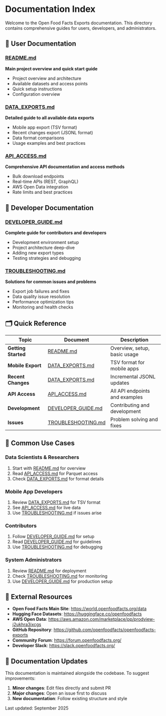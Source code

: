 # Documentation Index

Welcome to the Open Food Facts Exports documentation. This directory contains comprehensive guides for users, developers, and administrators.

## 📖 User Documentation

### [README.md](../README.md)
**Main project overview and quick start guide**
- Project overview and architecture
- Available datasets and access points  
- Quick setup instructions
- Configuration overview

### [DATA_EXPORTS.md](DATA_EXPORTS.md) 
**Detailed guide to all available data exports**
- Mobile app export (TSV format)
- Recent changes export (JSONL format)
- Data format comparisons
- Usage examples and best practices

### [API_ACCESS.md](API_ACCESS.md)
**Comprehensive API documentation and access methods**
- Bulk download endpoints
- Real-time APIs (REST, GraphQL)
- AWS Open Data integration
- Rate limits and best practices

## 🔧 Developer Documentation

### [DEVELOPER_GUIDE.md](DEVELOPER_GUIDE.md)
**Complete guide for contributors and developers**
- Development environment setup
- Project architecture deep-dive
- Adding new export types
- Testing strategies and debugging

### [TROUBLESHOOTING.md](TROUBLESHOOTING.md)
**Solutions for common issues and problems**
- Export job failures and fixes
- Data quality issue resolution  
- Performance optimization tips
- Monitoring and health checks

## 🗂️ Quick Reference

| Topic | Document | Description |
|-------|----------|-------------|
| **Getting Started** | [README.md](../README.md) | Overview, setup, basic usage |
| **Mobile Export** | [DATA_EXPORTS.md](DATA_EXPORTS.md#mobile-app-export) | TSV format for mobile apps |
| **Recent Changes** | [DATA_EXPORTS.md](DATA_EXPORTS.md#recent-changes-export) | Incremental JSONL updates |
| **API Access** | [API_ACCESS.md](API_ACCESS.md) | All API endpoints and examples |
| **Development** | [DEVELOPER_GUIDE.md](DEVELOPER_GUIDE.md) | Contributing and development |
| **Issues** | [TROUBLESHOOTING.md](TROUBLESHOOTING.md) | Problem solving and fixes |

## 🚀 Common Use Cases

### Data Scientists & Researchers
1. Start with [README.md](../README.md) for overview
2. Read [API_ACCESS.md](API_ACCESS.md#bulk-data-downloads) for Parquet access
3. Check [DATA_EXPORTS.md](DATA_EXPORTS.md) for format details

### Mobile App Developers  
1. Review [DATA_EXPORTS.md](DATA_EXPORTS.md#mobile-app-export) for TSV format
2. See [API_ACCESS.md](API_ACCESS.md#real-time-apis) for live data
3. Use [TROUBLESHOOTING.md](TROUBLESHOOTING.md) if issues arise

### Contributors
1. Follow [DEVELOPER_GUIDE.md](DEVELOPER_GUIDE.md#development-environment-setup) for setup
2. Read [DEVELOPER_GUIDE.md](DEVELOPER_GUIDE.md#contributing-guidelines) for guidelines  
3. Use [TROUBLESHOOTING.md](TROUBLESHOOTING.md) for debugging

### System Administrators
1. Review [README.md](../README.md#configuration) for deployment
2. Check [TROUBLESHOOTING.md](TROUBLESHOOTING.md#monitoring--alerts) for monitoring
3. Use [DEVELOPER_GUIDE.md](DEVELOPER_GUIDE.md#deployment) for production setup

## 🔗 External Resources

- **Open Food Facts Main Site**: https://world.openfoodfacts.org/data
- **Hugging Face Datasets**: https://huggingface.co/openfoodfacts  
- **AWS Open Data**: https://aws.amazon.com/marketplace/pp/prodview-j2ukhra3ixcgs
- **GitHub Repository**: https://github.com/openfoodfacts/openfoodfacts-exports
- **Community Forum**: https://forum.openfoodfacts.org/
- **Developer Slack**: https://slack.openfoodfacts.org/

## 📝 Documentation Updates

This documentation is maintained alongside the codebase. To suggest improvements:

1. **Minor changes**: Edit files directly and submit PR
2. **Major changes**: Open an issue first to discuss
3. **New documentation**: Follow existing structure and style

Last updated: September 2025